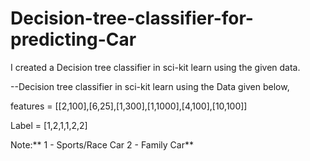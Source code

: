 # Decision-tree-classifier-for-predicting-Car
I created a Decision tree classifier in sci-kit learn using the given data.


--Decision tree classifier in sci-kit learn using the Data given below,

features = [[2,100],[6,25],[1,300],[1,1000],[4,100],[10,100]]

Label = [1,2,1,1,2,2]

Note:**  1 - Sports/Race Car
         2 - Family Car**


       
